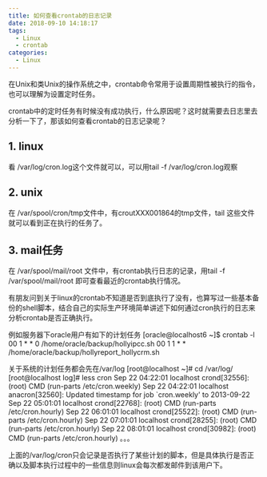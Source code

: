 ```yaml
---
title: 如何查看crontab的日志记录
date: 2018-09-10 14:18:17
tags:
  - Linux
  - crontab
categories:
  - Linux
---
```

在Unix和类Unix的操作系统之中，crontab命令常用于设置周期性被执行的指令，也可以理解为设置定时任务。

crontab中的定时任务有时候没有成功执行，什么原因呢？这时就需要去日志里去分析一下了，那该如何查看crontab的日志记录呢？

## 1. linux
看 /var/log/cron.log这个文件就可以，可以用tail -f /var/log/cron.log观察

## 2. unix
在 /var/spool/cron/tmp文件中，有croutXXX001864的tmp文件，tail 这些文件就可以看到正在执行的任务了。

## 3. mail任务
在 /var/spool/mail/root 文件中，有crontab执行日志的记录，用tail -f /var/spool/mail/root 即可查看最近的crontab执行情况。


有朋友问到关于linux的crontab不知道是否到底执行了没有，也算写过一些基本备份的shell脚本，结合自己的实际生产环境简单讲述下如何通过cron执行的日志来分析crontab是否正确执行。

例如服务器下oracle用户有如下的计划任务
[oracle@localhost6 ~]$ crontab -l
00 1 * * 0 /home/oracle/backup/hollyipcc.sh
00 1 1 * * /home/oracle/backup/hollyreport_hollycrm.sh

关于系统的计划任务都会先在/var/log
[root@localhost ~]# cd /var/log/
[root@localhost log]# less cron
Sep 22 04:22:01 localhost crond[32556]: (root) CMD (run-parts /etc/cron.weekly)
Sep 22 04:22:01 localhost anacron[32560]: Updated timestamp for job `cron.weekly' to 2013-09-22
Sep 22 05:01:01 localhost crond[22768]: (root) CMD (run-parts /etc/cron.hourly)
Sep 22 06:01:01 localhost crond[25522]: (root) CMD (run-parts /etc/cron.hourly)
Sep 22 07:01:01 localhost crond[28255]: (root) CMD (run-parts /etc/cron.hourly)
Sep 22 08:01:01 localhost crond[30982]: (root) CMD (run-parts /etc/cron.hourly)
。。。

上面的/var/log/cron只会记录是否执行了某些计划的脚本，但是具体执行是否正确以及脚本执行过程中的一些信息则linux会每次都发邮件到该用户下。

